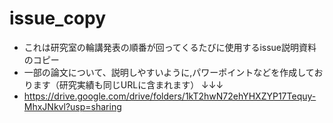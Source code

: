 # issue_copy
- これは研究室の輪講発表の順番が回ってくるたびに使用するissue説明資料のコピー
- 一部の論文について、説明しやすいように,パワーポイントなどを作成しております（研究実績も同じURLに含まれます） ↓↓↓
- https://drive.google.com/drive/folders/1kT2hwN72ehYHXZYP17Tequy-MhxJNkvl?usp=sharing
